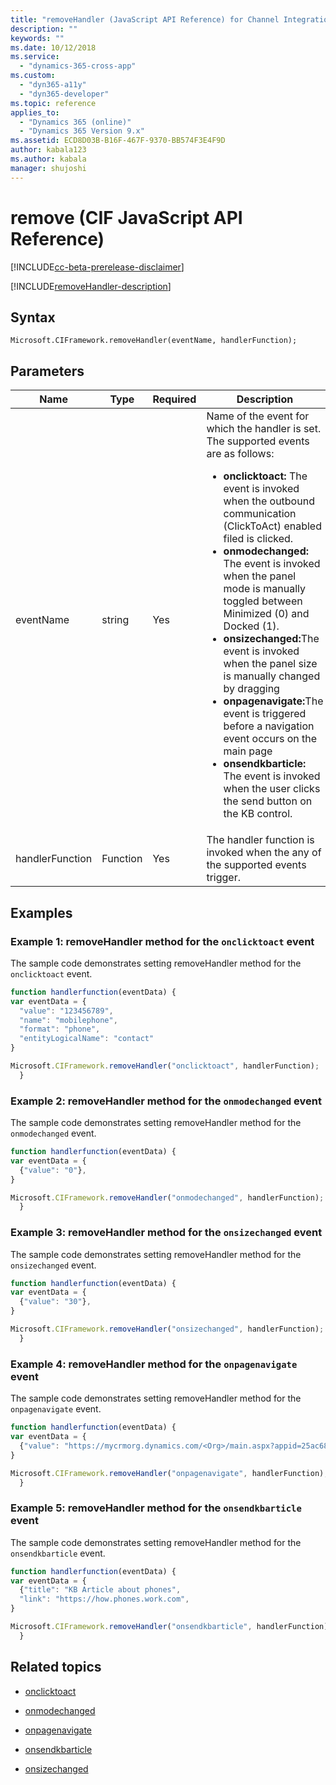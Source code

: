 ```yaml
---
title: "removeHandler (JavaScript API Reference) for Channel Integration Framework (CIF) in Dynamics 365 | MicrosoftDocs"
description: ""
keywords: ""
ms.date: 10/12/2018
ms.service:
  - "dynamics-365-cross-app"
ms.custom:
  - "dyn365-a11y"
  - "dyn365-developer"
ms.topic: reference
applies_to:
  - "Dynamics 365 (online)"
  - "Dynamics 365 Version 9.x"
ms.assetid: ECD8D03B-B16F-467F-9370-BB574F3E4F9D
author: kabala123
ms.author: kabala
manager: shujoshi
---
```


# remove (CIF JavaScript API Reference)

[!INCLUDE[cc-beta-prerelease-disclaimer](../../../../includes/cc-beta-prerelease-disclaimer.md)] 

[!INCLUDE[removeHandler-description](includes/removeHandler-description.md)] 

## Syntax

`Microsoft.CIFramework.removeHandler(eventName, handlerFunction);`

## Parameters

| Name | Type | Required | Description |
|------|------|----------|-------------|
| eventName | string | Yes | Name of the event for which the handler is set. <br>The supported events are as follows:<br><ul><li><b>onclicktoact:</b> The event is invoked when the outbound communication (ClickToAct) enabled filed is clicked.</li> <li><b>onmodechanged:</b> The event is invoked when the panel mode is manually toggled between Minimized (0) and Docked (1). </li><li><b>onsizechanged:</b>The event is invoked when the panel size is manually changed by dragging </li><li><b>onpagenavigate:</b>The event is triggered before a navigation event occurs on the main page </li><li><b>onsendkbarticle: </b> The event is invoked when the user clicks the send button on the KB control.</li></ul>  |
| handlerFunction | Function | Yes | The handler function is invoked when the any of the supported events trigger. |

## Examples

### Example 1: removeHandler method for the `onclicktoact` event

The sample code demonstrates setting removeHandler method for the `onclicktoact` event.

```JavaScript
function handlerfunction(eventData) {
var eventData = {
  "value": "123456789", 
  "name": "mobilephone",
  "format": "phone",
  "entityLogicalName": "contact"
}

Microsoft.CIFramework.removeHandler("onclicktoact", handlerFunction);
  }
```

### Example 2: removeHandler method for the `onmodechanged` event

The sample code demonstrates setting removeHandler method for the `onmodechanged` event.

```JavaScript
function handlerfunction(eventData) {
var eventData = {
  {"value": "0"}, 
}

Microsoft.CIFramework.removeHandler("onmodechanged", handlerFunction);
  }
```

### Example 3: removeHandler method for the `onsizechanged` event

The sample code demonstrates setting removeHandler method for the `onsizechanged` event.

```JavaScript
function handlerfunction(eventData) {
var eventData = {
  {"value": "30"}, 
}

Microsoft.CIFramework.removeHandler("onsizechanged", handlerFunction);
  }
```

### Example 4: removeHandler method for the `onpagenavigate` event

The sample code demonstrates setting removeHandler method for the `onpagenavigate` event.

```JavaScript
function handlerfunction(eventData) {
var eventData = {
  {"value": "https://mycrmorg.dynamics.com/<Org>/main.aspx?appid=25ac68f2-9ab5-e811-8149-000d3a43f05f&pagetype=entitylist&etn=contact"}, 
}

Microsoft.CIFramework.removeHandler("onpagenavigate", handlerFunction);
  }
```

### Example 5: removeHandler method for the `onsendkbarticle` event

The sample code demonstrates setting removeHandler method for the `onsendkbarticle` event.

```JavaScript
function handlerfunction(eventData) {
var eventData = {
  {"title": "KB Article about phones", 
  "link": "https://how.phones.work.com", 
}

Microsoft.CIFramework.removeHandler("onsendkbarticle", handlerFunction);
  }
```

## Related topics

- [onclicktoact](../events/onclicktoact.md)

- [onmodechanged](../events/onmodechanged.md)

- [onpagenavigate](../events/onpagenavigate.md)

- [onsendkbarticle](../events/onsendkbarticle.md)

- [onsizechanged](../events/onsizechanged.md)
